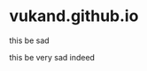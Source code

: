 # vukand.github.io
this be sad




this be very sad indeed










































